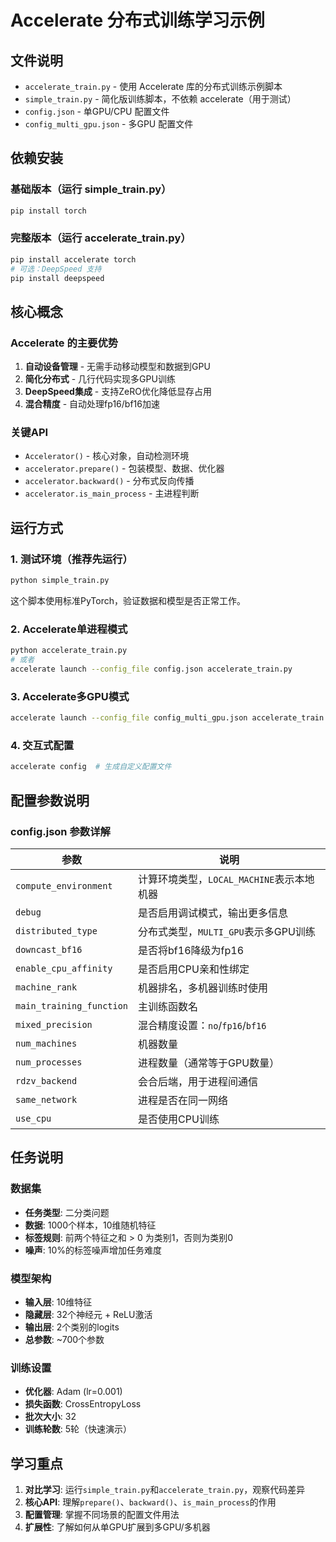 # Accelerate 分布式训练学习示例

## 文件说明

- `accelerate_train.py` - 使用 Accelerate 库的分布式训练示例脚本
- `simple_train.py` - 简化版训练脚本，不依赖 accelerate（用于测试）
- `config.json` - 单GPU/CPU 配置文件  
- `config_multi_gpu.json` - 多GPU 配置文件

## 依赖安装

### 基础版本（运行 simple_train.py）
```bash
pip install torch
```

### 完整版本（运行 accelerate_train.py）  
```bash
pip install accelerate torch
# 可选：DeepSpeed 支持
pip install deepspeed
```

## 核心概念

### Accelerate 的主要优势
1. **自动设备管理** - 无需手动移动模型和数据到GPU
2. **简化分布式** - 几行代码实现多GPU训练
3. **DeepSpeed集成** - 支持ZeRO优化降低显存占用
4. **混合精度** - 自动处理fp16/bf16加速

### 关键API
- `Accelerator()` - 核心对象，自动检测环境
- `accelerator.prepare()` - 包装模型、数据、优化器
- `accelerator.backward()` - 分布式反向传播
- `accelerator.is_main_process` - 主进程判断

## 运行方式

### 1. 测试环境（推荐先运行）
```bash
python simple_train.py
```
这个脚本使用标准PyTorch，验证数据和模型是否正常工作。

### 2. Accelerate单进程模式
```bash
python accelerate_train.py
# 或者
accelerate launch --config_file config.json accelerate_train.py
```

### 3. Accelerate多GPU模式
```bash
accelerate launch --config_file config_multi_gpu.json accelerate_train.py
```

### 4. 交互式配置
```bash
accelerate config  # 生成自定义配置文件
```

## 配置参数说明

### config.json 参数详解

| 参数 | 说明 |
|------|------|
| `compute_environment` | 计算环境类型，`LOCAL_MACHINE`表示本地机器 |
| `debug` | 是否启用调试模式，输出更多信息 |
| `distributed_type` | 分布式类型，`MULTI_GPU`表示多GPU训练 |
| `downcast_bf16` | 是否将bf16降级为fp16 |
| `enable_cpu_affinity` | 是否启用CPU亲和性绑定 |
| `machine_rank` | 机器排名，多机器训练时使用 |
| `main_training_function` | 主训练函数名 |
| `mixed_precision` | 混合精度设置：`no`/`fp16`/`bf16` |
| `num_machines` | 机器数量 |
| `num_processes` | 进程数量（通常等于GPU数量） |
| `rdzv_backend` | 会合后端，用于进程间通信 |
| `same_network` | 进程是否在同一网络 |
| `use_cpu` | 是否使用CPU训练 |

## 任务说明

### 数据集
- **任务类型**: 二分类问题
- **数据**: 1000个样本，10维随机特征
- **标签规则**: 前两个特征之和 > 0 为类别1，否则为类别0
- **噪声**: 10%的标签噪声增加任务难度

### 模型架构
- **输入层**: 10维特征
- **隐藏层**: 32个神经元 + ReLU激活
- **输出层**: 2个类别的logits
- **总参数**: ~700个参数

### 训练设置
- **优化器**: Adam (lr=0.001)
- **损失函数**: CrossEntropyLoss  
- **批次大小**: 32
- **训练轮数**: 5轮（快速演示）

## 学习重点

1. **对比学习**: 运行`simple_train.py`和`accelerate_train.py`，观察代码差异
2. **核心API**: 理解`prepare()`、`backward()`、`is_main_process`的作用
3. **配置管理**: 掌握不同场景的配置文件用法
4. **扩展性**: 了解如何从单GPU扩展到多GPU/多机器
